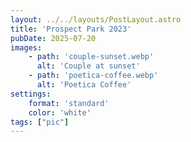 ```yaml
---
layout: ../../layouts/PostLayout.astro
title: 'Prospect Park 2023'
pubDate: 2025-07-20
images:
    - path: 'couple-sunset.webp'
      alt: 'Couple at sunset'
    - path: 'poetica-coffee.webp'
      alt: 'Poetica Coffee'
settings:
    format: 'standard'
    color: 'white'
tags: ["pic"]
---
```


